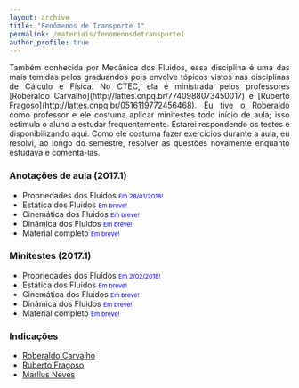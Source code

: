 ```yaml
---
layout: archive
title: "Fenômenos de Transporte 1"
permalink: /materiais/fenomenosdetransporte1
author_profile: true
---
```


<p align="justify"> Também conhecida por Mecânica dos Fluidos, essa disciplina é uma das mais temidas pelos graduandos pois envolve tópicos vistos nas disciplinas de Cálculo e Física. No CTEC, ela é ministrada pelos professores [Roberaldo Carvalho](http://lattes.cnpq.br/7740988073450017) e [Ruberto Fragoso](http://lattes.cnpq.br/0516119772456468). Eu tive o Roberaldo como professor e ele costuma aplicar minitestes todo início de aula; isso estimula o aluno a estudar frequentemente. Estarei respondendo os testes e disponibilizando aqui. Como ele costuma fazer exercícios durante a aula, eu resolvi, ao longo do semestre, resolver as questões novamente enquanto estudava e comentá-las.</p> 


### Anotações de aula (2017.1)

 - Propriedades dos Fluidos <span style="font-size:11px;color:blue">Em 28/01/2018!</span>
 - Estática dos Fluidos <span style="font-size:11px;color:blue">Em breve!</span>
 - Cinemática dos Fluidos <span style="font-size:11px;color:blue">Em breve!</span>
 - Dinâmica dos Fluidos <span style="font-size:11px;color:blue">Em breve!</span>
 - Material completo <span style="font-size:11px;color:blue">Em breve!</span>

### Minitestes (2017.1)

 - Propriedades dos Fluidos <span style="font-size:11px;color:blue">Em 2/02/2018!</span>
 - Estática dos Fluidos <span style="font-size:11px;color:blue">Em breve!</span>
 - Cinemática dos Fluidos <span style="font-size:11px;color:blue">Em breve!</span>
 - Dinâmica dos Fluidos <span style="font-size:11px;color:blue">Em breve!</span>
 - Material completo <span style="font-size:11px;color:blue">Em breve!</span>

### Indicações

 - <span style="color:blue">[Roberaldo Carvalho](https://sites.google.com/site/ftctec/material-para-download/fenomenos-de-transporte-1)</span>
 - <span style="color:blue">[Ruberto Fragoso](https://sites.google.com/site/carlosruberto/disciplinas/graduacao/fenomenos-de-transporte-i)</span>
 - <span style="color:blue">[Marllus Neves](https://sites.google.com/site/professormarllusneves/Disciplinas/fenomenos-de-transporte-1)</span>



